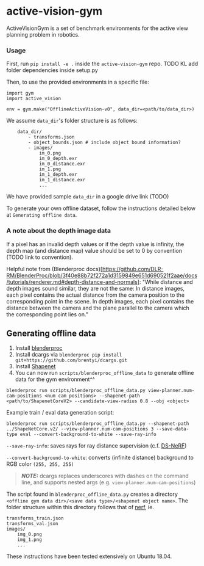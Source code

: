 # active-vision-gym
ActiveVisionGym is a set of benchmark environments for the active view planning problem in robotics.


### Usage

First, run `pip install -e .` inside the `active-vision-gym` repo.
TODO KL add folder dependencies inside setup.py

Then, to use the provided environments in a specific file:

```
import gym
import active_vision

env = gym.make("OfflineActiveVision-v0", data_dir=<path/to/data_dir>)
```

We assume `data_dir`'s folder structure is as follows:

```
    data_dir/
        - transforms.json
        - object_bounds.json # include object bound information?
        - images/
            im_0.png
            im_0_depth.exr
            im_0_distance.exr
            im_1.png
            im_1_depth.exr
            im_1_distance.exr
            ...
```

We have provided sample `data_dir` in a google drive link (TODO)

To generate your own offline dataset, follow the instructions detailed below at `Generating offline data`.

### A note about the depth image data

If a pixel has an invalid depth values or if the depth value is infinity, the depth map (and distance map) value should be set to 0 by convention (TODO link to convention). 

Helpful note from (Blenderproc docs)[https://github.com/DLR-RM/BlenderProc/blob/3f40e88b72f272a1d3159849e651d690521f2aae/docs/tutorials/renderer.md#depth-distance-and-normals]: "While distance and depth images sound similar, they are not the same: In distance images, each pixel contains the actual distance from the camera position to the corresponding point in the scene. In depth images, each pixel contains the distance between the camera and the plane parallel to the camera which the corresponding point lies on."


## Generating offline data
1. Install [blenderproc](https://github.com/DLR-RM/BlenderProc)
2. Install dcargs via `blenderproc pip install git+https://github.com/brentyi/dcargs.git`
3. Install [Shapenet](http://www.shapenet.org/)
4. You can now run `scripts/blenderproc_offline_data` to generate offline data for the gym environment^^
```
blenderproc run scripts/blenderproc_offline_data.py view-planner.num-cam-positions <num cam positions> --shapenet-path <path/to/ShapenetCoreV2> --candidate-view-radius 0.8 --obj <object>
```

Example train / eval data generation script:

```
blenderproc run scripts/blenderproc_offline_data.py --shapenet-path ../ShapeNetCore.v2/ --view-planner.num-cam-positions 3 --save-data-type eval --convert-background-to-white --save-ray-info
```

`--save-ray-info`: saves rays for ray distance supervision (c.f. [DS-NeRF](https://github.com/dunbar12138/DSNeRF))

`--convert-background-to-white`: converts (infinite distance) background to RGB color `(255, 255, 255)`

> **_NOTE:_** dcargs replaces underscores with dashes on the command line, and supports nested args (e.g. `view-planner.num-cam-positions`)

The script found in `blenderproc_offline_data.py` creates a directory `<offline gym data dir>/<save data type>/<shapenet object name>`. The folder structure within this directory follows that of [nerf](https://github.com/bmild/nerf), ie.  

    transforms_train.json
    transforms_val.json
    images/
        img_0.png
        img_1.png
        ...

These instructions have been tested extensively on Ubuntu 18.04.
